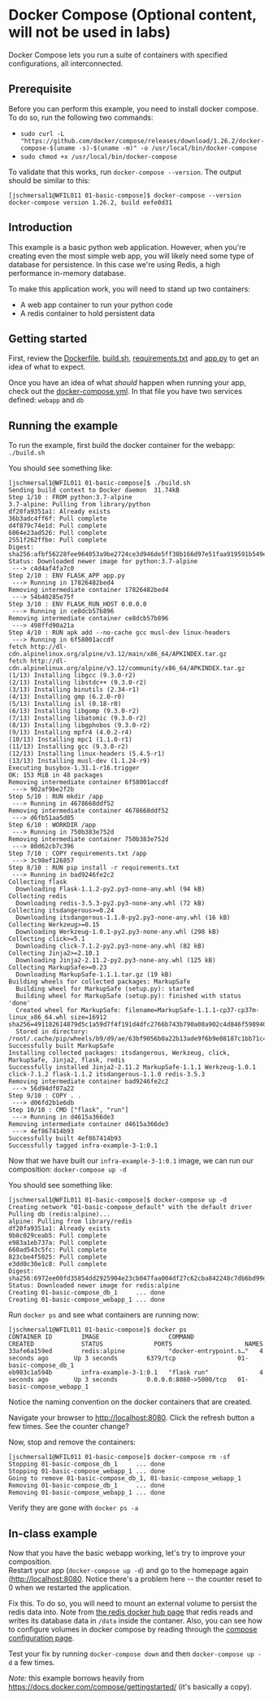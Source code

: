 # Docker Compose (Optional content, will not be used in labs)

Docker Compose lets you run a suite of containers with specified configurations, all interconnected.

## Prerequisite
Before you can perform this example, you need to install docker compose.  To do so, run the following two commands:
+ `sudo curl -L "https://github.com/docker/compose/releases/download/1.26.2/docker-compose-$(uname -s)-$(uname -m)" -o /usr/local/bin/docker-compose`
+ `sudo chmod +x /usr/local/bin/docker-compose`

To validate that this works, run `docker-compose --version`.  The output should be similar to this:
```
[jschmersal1@WFIL011 01-basic-compose]$ docker-compose --version
docker-compose version 1.26.2, build eefe0d31
```

## Introduction
This example is a basic python web application.  However, when you're creating even the most simple
web app, you will likely need some type of database for persistence.  In this case we're using Redis, a high performance in-memory database.

To make this application work, you will need to stand up two containers:
* A web app container to run your python code
* A redis container to hold persistent data

## Getting started
First, review the [Dockerfile](Dockerfile), [build.sh](build.sh), [requirements.txt](requirements.txt) and [app.py](app.py) to get an idea of what to expect.

Once you have an idea of what _should_ happen when running your app, check out the [docker-compose.yml](docker-compose.yml).  In that file you have two services defined: `webapp` and `db`

## Running the example
To run the example, first build the docker container for the webapp: `./build.sh`

You should see something like:
```
[jschmersal1@WFIL011 01-basic-compose]$ ./build.sh 
Sending build context to Docker daemon  31.74kB
Step 1/10 : FROM python:3.7-alpine
3.7-alpine: Pulling from library/python
df20fa9351a1: Already exists 
36b3adc4ff6f: Pull complete 
d4f879c74e1d: Pull complete 
6064e23ad526: Pull complete 
2551f262ffbe: Pull complete 
Digest: sha256:afbf56228fee964053a9be2724ce3d946de5ff38b166d97e51faa919591b549e
Status: Downloaded newer image for python:3.7-alpine
 ---> c4d4af4fa7c0
Step 2/10 : ENV FLASK_APP app.py
 ---> Running in 17826482bed4
Removing intermediate container 17826482bed4
 ---> 54b40285e75f
Step 3/10 : ENV FLASK_RUN_HOST 0.0.0.0
 ---> Running in ce8dcb57b896
Removing intermediate container ce8dcb57b896
 ---> 498ffd90a21a
Step 4/10 : RUN apk add --no-cache gcc musl-dev linux-headers
 ---> Running in 6f58001accdf
fetch http://dl-cdn.alpinelinux.org/alpine/v3.12/main/x86_64/APKINDEX.tar.gz
fetch http://dl-cdn.alpinelinux.org/alpine/v3.12/community/x86_64/APKINDEX.tar.gz
(1/13) Installing libgcc (9.3.0-r2)
(2/13) Installing libstdc++ (9.3.0-r2)
(3/13) Installing binutils (2.34-r1)
(4/13) Installing gmp (6.2.0-r0)
(5/13) Installing isl (0.18-r0)
(6/13) Installing libgomp (9.3.0-r2)
(7/13) Installing libatomic (9.3.0-r2)
(8/13) Installing libgphobos (9.3.0-r2)
(9/13) Installing mpfr4 (4.0.2-r4)
(10/13) Installing mpc1 (1.1.0-r1)
(11/13) Installing gcc (9.3.0-r2)
(12/13) Installing linux-headers (5.4.5-r1)
(13/13) Installing musl-dev (1.1.24-r9)
Executing busybox-1.31.1-r16.trigger
OK: 153 MiB in 48 packages
Removing intermediate container 6f58001accdf
 ---> 902af9be2f2b
Step 5/10 : RUN mkdir /app
 ---> Running in 4678668ddf52
Removing intermediate container 4678668ddf52
 ---> d6fb51aa5d05
Step 6/10 : WORKDIR /app
 ---> Running in 750b383e752d
Removing intermediate container 750b383e752d
 ---> 80d62cb7c396
Step 7/10 : COPY requirements.txt /app
 ---> 3c98ef126857
Step 8/10 : RUN pip install -r requirements.txt
 ---> Running in bad9246fe2c2
Collecting flask
  Downloading Flask-1.1.2-py2.py3-none-any.whl (94 kB)
Collecting redis
  Downloading redis-3.5.3-py2.py3-none-any.whl (72 kB)
Collecting itsdangerous>=0.24
  Downloading itsdangerous-1.1.0-py2.py3-none-any.whl (16 kB)
Collecting Werkzeug>=0.15
  Downloading Werkzeug-1.0.1-py2.py3-none-any.whl (298 kB)
Collecting click>=5.1
  Downloading click-7.1.2-py2.py3-none-any.whl (82 kB)
Collecting Jinja2>=2.10.1
  Downloading Jinja2-2.11.2-py2.py3-none-any.whl (125 kB)
Collecting MarkupSafe>=0.23
  Downloading MarkupSafe-1.1.1.tar.gz (19 kB)
Building wheels for collected packages: MarkupSafe
  Building wheel for MarkupSafe (setup.py): started
  Building wheel for MarkupSafe (setup.py): finished with status 'done'
  Created wheel for MarkupSafe: filename=MarkupSafe-1.1.1-cp37-cp37m-linux_x86_64.whl size=16912 sha256=491182614879d5c1a59d7f4f191d4dfc2766b743b790a08a902c4d846f598940
  Stored in directory: /root/.cache/pip/wheels/b9/d9/ae/63bf9056b0a22b13ade9f6b9e08187c1bb71c47ef21a8c9924
Successfully built MarkupSafe
Installing collected packages: itsdangerous, Werkzeug, click, MarkupSafe, Jinja2, flask, redis
Successfully installed Jinja2-2.11.2 MarkupSafe-1.1.1 Werkzeug-1.0.1 click-7.1.2 flask-1.1.2 itsdangerous-1.1.0 redis-3.5.3
Removing intermediate container bad9246fe2c2
 ---> 56d94df07a22
Step 9/10 : COPY . .
 ---> d06fd2b1e6db
Step 10/10 : CMD ["flask", "run"]
 ---> Running in d4615a366de3
Removing intermediate container d4615a366de3
 ---> 4ef867414b93
Successfully built 4ef867414b93
Successfully tagged infra-example-3-1:0.1
```

Now that we have built our `infra-example-3-1:0.1` image, we can run our composition: `docker-compose up -d`

You should see something like:
```
[jschmersal1@WFIL011 01-basic-compose]$ docker-compose up -d
Creating network "01-basic-compose_default" with the default driver
Pulling db (redis:alpine)...
alpine: Pulling from library/redis
df20fa9351a1: Already exists
9b8c029ceab5: Pull complete
e983a1eb737a: Pull complete
660ad543c5fc: Pull complete
823cbe4f5025: Pull complete
e3dd0c30e1c8: Pull complete
Digest: sha256:6972ee00fd35854dd2925904e23cb047faa004df27c62cba842248c7db6bd99d
Status: Downloaded newer image for redis:alpine
Creating 01-basic-compose_db_1     ... done
Creating 01-basic-compose_webapp_1 ... done
```

Run `docker ps` and see what containers are running now:

```
[jschmersal1@WFIL011 01-basic-compose]$ docker ps
CONTAINER ID        IMAGE                   COMMAND                  CREATED             STATUS              PORTS                    NAMES
33afe6a159ed        redis:alpine            "docker-entrypoint.s…"   4 seconds ago       Up 3 seconds        6379/tcp                 01-basic-compose_db_1
eb983c1a594b        infra-example-3-1:0.1   "flask run"              4 seconds ago       Up 3 seconds        0.0.0.0:8080->5000/tcp   01-basic-compose_webapp_1
```

Notice the naming convention on the docker containers that are created.

Navigate your browser to [http://localhost:8080](http://localhost:8080).  Click the refresh button
a few times.  See the counter change?

Now, stop and remove the containers:
```
[jschmersal1@WFIL011 01-basic-compose]$ docker-compose rm -sf
Stopping 01-basic-compose_db_1     ... done
Stopping 01-basic-compose_webapp_1 ... done
Going to remove 01-basic-compose_db_1, 01-basic-compose_webapp_1
Removing 01-basic-compose_db_1     ... done
Removing 01-basic-compose_webapp_1 ... done
```

Verify they are gone with `docker ps -a`

## In-class example
Now that you have the basic webapp working, let's try to improve your composition.  
Restart your app (`docker-compose up -d`) and go to the homepage again ([http://localhost:8080](http://localhost:8080).  Notice there's a problem here -- the counter reset to 0 when we restarted the application. 

Fix this.  To do so, you will need to mount an external volume to persist the redis data into.  Note from [the redis docker hub page](https://hub.docker.com/_/redis) that redis reads and writes its database data in `/data` inside the contaner.  Also, you can see how to configure volumes in docker compose by reading through the [compose configuration page](https://docs.docker.com/compose/compose-file/#volumes).

Test your fix by running `docker-compose down` and then `docker-compose up -d` a few times.  

_Note:_ this example borrows heavily from https://docs.docker.com/compose/gettingstarted/ (it's
basically a copy).
